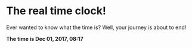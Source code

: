 # The real time clock!

Ever wanted to know what the time is? Well, your journey is about to end!

**The time is Dec 01, 2017, 08:17**